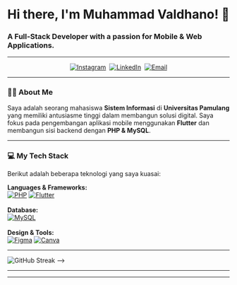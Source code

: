 <!-- ## Hi there 👋 -->

<!--
**valdhanooo/valdhanooo** is a ✨ _special_ ✨ repository because its `README.md` (this file) appears on your GitHub profile.

Here are some ideas to get you started:

- 🔭 I’m currently working on ...
- 🌱 I’m currently learning ...
- 👯 I’m looking to collaborate on ...
- 🤔 I’m looking for help with ...
- 💬 Ask me about ...
- 📫 How to reach me: ...
- 😄 Pronouns: ...
- ⚡ Fun fact: ...
-->
# Hi there, I'm Muhammad Valdhano! 👋
<!-- ![Valdhano](img/me.jpg) -->
### A Full-Stack Developer with a passion for Mobile & Web Applications.

---

<p align="center">
  <a href="https://instagram.com/valdhano_" target="_blank"><img src="https://img.shields.io/badge/Instagram-%23E4405F.svg?style=for-the-badge&logo=Instagram&logoColor=white" alt="Instagram"></a>&nbsp;
  <a href="https://www.linkedin.com/in/muhammad-valdhano-zainal-494255247/" target="_blank"><img src="https://img.shields.io/badge/LinkedIn-%230077B5.svg?style=for-the-badge&logo=linkedin&logoColor=white" alt="LinkedIn"></a>&nbsp;
  <a href="mailto:valdhano66@gmail.com"><img src="https://img.shields.io/badge/Email-D14836?style=for-the-badge&logo=gmail&logoColor=white" alt="Email"></a>
</p>

---

### 👨‍💻 About Me

Saya adalah seorang mahasiswa **Sistem Informasi** di **Universitas Pamulang** yang memiliki antusiasme tinggi dalam membangun solusi digital. Saya fokus pada pengembangan aplikasi mobile menggunakan **Flutter** dan membangun sisi backend dengan **PHP & MySQL**.

<!-- - 🔭 Saat ini saya sedang mengerjakan **[Nama Proyek Kuliah/Pribadi Anda]**.
- 🌱 Saya sedang mendalami **[Teknologi Baru yang Sedang Dipelajari]**.
- 👯 Saya terbuka untuk berkolaborasi dalam proyek-proyek menarik untuk menambah pengalaman.
- 📫 Hubungi saya jika Anda ingin berdiskusi tentang teknologi atau peluang magang/proyek!

- 🔭 Saat ini saya sedang mengerjakan **[Nama Proyek Anda Saat Ini]**.
- 🌱 Saya sedang mendalami **[Teknologi Baru yang Sedang Dipelajari]**.
- 👯 Saya terbuka untuk berkolaborasi dalam proyek open-source atau ide-ide menarik lainnya.
- 📫 Hubungi saya jika Anda ingin berdiskusi tentang teknologi atau peluang kerja sama! -->

---

### 💻 My Tech Stack

Berikut adalah beberapa teknologi yang saya kuasai:

<p align="left">
  <strong>Languages & Frameworks:</strong><br>
  <a href="#"><img src="https://img.shields.io/badge/php-%23777BB4.svg?style=for-the-badge&logo=php&logoColor=white" alt="PHP"></a>
  <a href="#"><img src="https://img.shields.io/badge/Flutter-%2302569B.svg?style=for-the-badge&logo=Flutter&logoColor=white" alt="Flutter"></a>
  <br><br>
  <strong>Database:</strong><br>
  <a href="#"><img src="https://img.shields.io/badge/mysql-4479A1.svg?style=for-the-badge&logo=mysql&logoColor=white" alt="MySQL"></a>
  <br><br>
  <strong>Design & Tools:</strong><br>
  <a href="#"><img src="https://img.shields.io/badge/figma-%23F24E1E.svg?style=for-the-badge&logo=figma&logoColor=white" alt="Figma"></a>
  <a href="#"><img src="https://img.shields.io/badge/Canva-%2300C4CC.svg?style=for-the-badge&logo=Canva&logoColor=white" alt="Canva"></a>
</p>

---

<!-- ### 📊 My GitHub Stats

<table>
  <tr>
    <!-- <td valign="top" width="50%">
      <img src="https://github-readme-stats.vercel.app/api?username=orangbaruuuu&theme=dark&hide_border=false&include_all_commits=true&count_private=true" alt="GitHub Stats"/>
    </td>
    <td valign="top" width="50%">
      <img src="https://github-readme-stats.vercel.app/api/top-langs/?username=orangbaruuuu&theme=dark&hide_border=false&include_all_commits=true&count_private=true&layout=compact" alt="Top Languages"/>
    </td> -->
  </tr>
  <tr>
    <td colspan="2" align="center">
      <img src="https://nirzak-streak-stats.vercel.app/?user=orangbaruuuu&theme=dark&hide_border=false" alt="GitHub Streak"/>
    </td>
  </tr>
</table> -->

---

<!-- ### 🚀 My Projects

Berikut adalah beberapa proyek yang telah saya kerjakan. Anda bisa melihat lebih banyak di repositori saya!

<table>
  <tr>
    <td width="50%">
      <a href="https://github.com/orangbaruuuu/NAMA_REPO_ANDA">
        <img src="https://github-readme-stats.vercel.app/api/pin/?username=orangbaruuuu&repo=NAMA_REPO_ANDA&theme=dark&hide_border=false" alt="Project 1">
      </a>
    </td>
    <td width="50%">
      <a href="https://github.com/orangbaruuuu/NAMA_REPO_ANDA">
        <img src="https://github-readme-stats.vercel.app/api/pin/?username=orangbaruuuu&repo=NAMA_REPO_ANDA&theme=dark&hide_border=false" alt="Project 2">
      </a>
    </td>
  </tr>
</table> -->

---
<!-- <p align="center">
  <img src="https://visitcount.itsvg.in/api?id=valdhanooo&icon=0&color=0" alt="Visitor Count">
</p> -->